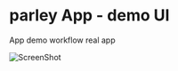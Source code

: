 # parley App - demo UI
App demo workflow real app

![ScreenShot](https://raw.github.com/victorcastro/parley-demo/master/preview.png)
